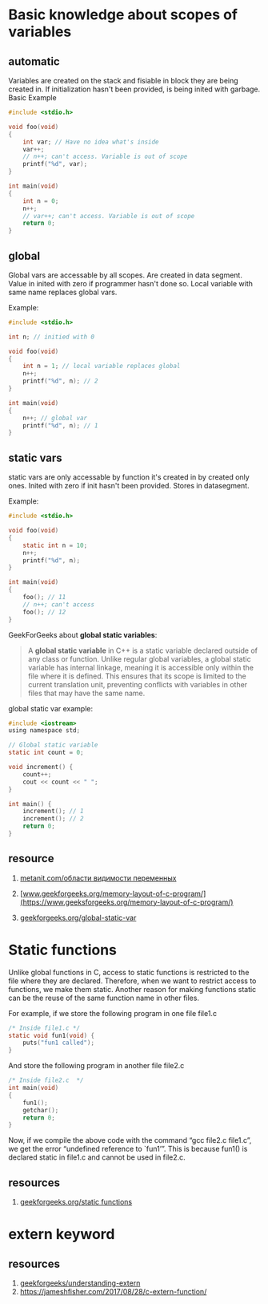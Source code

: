 # Basic knowledge about scopes of variables

## automatic

Variables are created on the stack and fisiable in block they are being created in. If initialization hasn't been provided, is being inited with garbage. Basic Example
```C
#include <stdio.h>

void foo(void)
{
    int var; // Have no idea what's inside
    var++;
    // n++; can't access. Variable is out of scope
    printf("%d", var);
}

int main(void)
{
    int n = 0;
    n++;
    // var++; can't access. Variable is out of scope
    return 0;
}
```

## global

Global vars are accessable by all scopes. Are created in data segment. Value in inited with zero if programmer hasn't done so. Local variable with same name replaces global vars.

Example:
```C
#include <stdio.h>

int n; // initied with 0

void foo(void)
{
    int n = 1; // local variable replaces global
    n++;
    printf("%d", n); // 2
}

int main(void)
{
    n++; // global var
    printf("%d", n); // 1
}
```

## static vars

static vars are only accessable by function it's created in by created only ones. Inited with zero if init hasn't been provided. Stores in datasegment.

Example:
```C
#include <stdio.h>

void foo(void)
{
    static int n = 10;
    n++;
    printf("%d", n);
}

int main(void)
{
    foo(); // 11
    // n++; can't access
    foo(); // 12
}
```
GeekForGeeks about **global static variables**:
> A **global static variable** in C++ is a static variable declared outside of any class or function. Unlike regular global variables, a global static variable has internal linkage, meaning it is accessible only within the file where it is defined. This ensures that its scope is limited to the current translation unit, preventing conflicts with variables in other files that may have the same name.

global static var example:
```C
#include <iostream>
using namespace std;

// Global static variable
static int count = 0;

void increment() {
    count++;
    cout << count << " ";
}

int main() {
    increment(); // 1
    increment(); // 2
    return 0;
}
```

## resource 

1. [metanit.com/области видимости переменных](https://metanit.com/c/tutorial/4.5.php)

2. [www.geekforgeeks.org/memory-layout-of-c-program/](https://www.geeksforgeeks.org/memory-layout-of-c-program/)

3. [geekforgeeks.org/global-static-var](https://www.geeksforgeeks.org/static-keyword-cpp/#global-static-variable)


# Static functions
Unlike global functions in C, access to static functions is restricted to the file where they are declared. Therefore, when we want to restrict access to functions, we make them static. Another reason for making functions static can be the reuse of the same function name in other files.

For example, if we store the following program in one file file1.c
```C
/* Inside file1.c */
static void fun1(void) {
    puts("fun1 called"); 
}
```

And store the following program in another file file2.c
```C
/* Inside file2.c  */ 
int main(void)
{
    fun1(); 
    getchar();
    return 0;  
}
```

Now, if we compile the above code with the command “gcc file2.c file1.c”, we get the error “undefined reference to `fun1’”. This is because fun1() is declared static in file1.c and cannot be used in file2.c.

## resources
1. [geekforgeeks.org/static functions](https://www.geeksforgeeks.org/what-are-static-functions-in-c/)


# extern keyword
## resources
1. [geekforgeeks/understanding-extern](https://www.geeksforgeeks.org/understanding-extern-keyword-in-c/)
2. https://jameshfisher.com/2017/08/28/c-extern-function/